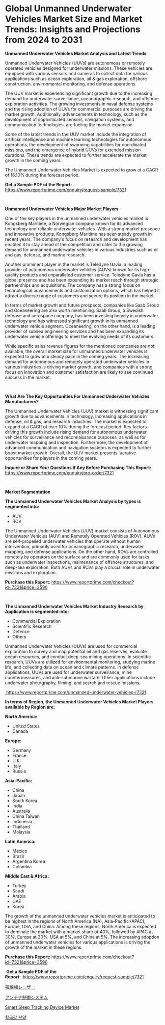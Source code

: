 <p><h1>Global Unmanned Underwater Vehicles Market Size and Market Trends: Insights and Projections from 2024 to 2031</h1></p><p><strong>Unmanned Underwater Vehicles Market Analysis and Latest Trends</strong></p>
<p><p>Unmanned Underwater Vehicles (UUVs) are autonomous or remotely operated vehicles designed for underwater missions. These vehicles are equipped with various sensors and cameras to collect data for various applications such as ocean exploration, oil & gas exploration, offshore construction, environmental monitoring, and defense operations.</p><p>The UUV market is experiencing significant growth due to the increasing demand for underwater surveillance, oceanographic research, and offshore exploration activities. The growing investments in naval defense systems and the rising adoption of UUVs for commercial purposes are driving the market growth. Additionally, advancements in technology, such as the development of sophisticated sensors, navigation systems, and communication technologies, are fueling the market expansion.</p><p>Some of the latest trends in the UUV market include the integration of artificial intelligence and machine learning technologies for autonomous operations, the development of swarming capabilities for coordinated missions, and the emergence of hybrid UUVs for extended mission durations. These trends are expected to further accelerate the market growth in the coming years.</p><p>The Unmanned Underwater Vehicles Market is expected to grow at a CAGR of 16.10% during the forecast period.</p></p>
<p><strong>Get a Sample PDF of the Report:&nbsp;</strong> <a href="https://www.reportprime.com/enquiry/request-sample/7321">https://www.reportprime.com/enquiry/request-sample/7321</a></p>
<p>&nbsp;</p>
<p><strong>Unmanned Underwater Vehicles Major Market Players</strong></p>
<p><p>One of the key players in the unmanned underwater vehicles market is Kongsberg Maritime, a Norwegian company known for its advanced technology and reliable underwater vehicles. With a strong market presence and innovative products, Kongsberg Maritime has seen steady growth in recent years. The company's focus on research and development has enabled it to stay ahead of the competition and cater to the growing demand for unmanned underwater vehicles in various industries such as oil and gas, defense, and marine research.</p><p>Another prominent player in the market is Teledyne Gavia, a leading provider of autonomous underwater vehicles (AUVs) known for its high-quality products and unparalleled customer service. Teledyne Gavia has a global presence and has been expanding its market reach through strategic partnerships and acquisitions. The company has a strong focus on technological advancements and customization options, which has helped it attract a diverse range of customers and secure its position in the market.</p><p>In terms of market growth and future prospects, companies like Saab Group and Oceaneering are also worth mentioning. Saab Group, a Swedish defense and aerospace company, has been investing heavily in underwater technology and has witnessed significant growth in its unmanned underwater vehicle segment. Oceaneering, on the other hand, is a leading provider of subsea engineering services and has been expanding its underwater vehicle offerings to meet the evolving needs of its customers.</p><p>While specific sales revenue figures for the mentioned companies are not available, the overall market size for unmanned underwater vehicles is expected to grow at a steady pace in the coming years. The increasing demand for autonomous and remotely operated underwater vehicles in various industries is driving market growth, and companies with a strong focus on innovation and customer satisfaction are likely to see continued success in the market.</p></p>
<p>&nbsp;</p>
<p><strong>What Are The Key Opportunities For Unmanned Underwater Vehicles Manufacturers?</strong></p>
<p><p>The Unmanned Underwater Vehicles (UUV) market is witnessing significant growth due to advancements in technology, increasing applications in defense, oil & gas, and research industries. The market is expected to expand at a CAGR of over 10% during the forecast period. Key factors driving this growth include rising demand for autonomous underwater vehicles for surveillance and reconnaissance purposes, as well as for underwater mapping and inspection. Furthermore, the development of advanced communication and navigation systems is expected to further boost market growth. Overall, the UUV market presents lucrative opportunities for players in the coming years.</p></p>
<p><strong>Inquire or Share Your Questions If Any Before Purchasing This Report:</strong> <a href="https://www.reportprime.com/enquiry/pre-order/7321">https://www.reportprime.com/enquiry/pre-order/7321</a></p>
<p>&nbsp;</p>
<p><strong>Market Segmentation</strong></p>
<p><strong>The Unmanned Underwater Vehicles Market Analysis by types is segmented into:</strong></p>
<p><ul><li>AUV</li><li>ROV</li></ul></p>
<p><p>The Unmanned Underwater Vehicles (UUV) market consists of Autonomous Underwater Vehicles (AUV) and Remotely Operated Vehicles (ROV). AUVs are self-propelled underwater vehicles that operate without human intervention, primarily used for oceanographic research, underwater mapping, and defense applications. On the other hand, ROVs are controlled remotely by operators on the surface and are commonly used for tasks such as underwater inspections, maintenance of offshore structures, and deep-sea exploration. Both AUVs and ROVs play a crucial role in underwater missions and exploration.</p></p>
<p><strong>Purchase this Report:&nbsp;</strong><a href="https://www.reportprime.com/checkout?id=7321&price=3590">https://www.reportprime.com/checkout?id=7321&price=3590</a></p>
<p>&nbsp;</p>
<p><strong>The Unmanned Underwater Vehicles Market Industry Research by Application is segmented into:</strong></p>
<p><ul><li>Commercial Exploration</li><li>Scientific Research</li><li>Defence</li><li>Others</li></ul></p>
<p><p>Unmanned Underwater Vehicles (UUVs) are used for commercial exploration to survey and map potential oil and gas reserves, evaluate ocean resources, and conduct deep-sea mining operations. In scientific research, UUVs are utilized for environmental monitoring, studying marine life, and collecting data on ocean and climate patterns. In defense applications, UUVs are used for underwater surveillance, mine countermeasures, and anti-submarine warfare. Other applications include underwater photography, filming, and search and rescue missions.</p></p>
<p><a href="https://www.reportprime.com/unmanned-underwater-vehicles-r7321">&nbsp;https://www.reportprime.com/unmanned-underwater-vehicles-r7321</a></p>
<p><strong>In terms of Region, the Unmanned Underwater Vehicles Market Players available by Region are:</strong></p>
<p>
    <p> <strong> North America: </strong>
        <ul>
            <li>United States</li>
            <li>Canada</li>
        </ul>
        </p> 
    <p> <strong> Europe: </strong>
        <ul>
            <li>Germany</li>
            <li>France</li>
            <li>U.K.</li>
            <li>Italy</li>
            <li>Russia</li>
        </ul>
        </p> 
    <p> <strong> Asia-Pacific: </strong>
        <ul>
            <li>China</li>
            <li>Japan</li>
            <li>South Korea</li>
            <li>India</li>
            <li>Australia</li>
            <li>China Taiwan</li>
            <li>Indonesia</li>
            <li>Thailand</li>
            <li>Malaysia</li>
        </ul>
        </p> 
    <p> <strong> Latin America: </strong>
        <ul>
            <li>Mexico</li>
            <li>Brazil</li>
            <li>Argentina Korea</li>
            <li>Colombia</li>
        </ul>
        </p> 
    <p> <strong> Middle East & Africa: </strong>
        <ul>
            <li>Turkey</li>
            <li>Saudi</li>
            <li>Arabia</li>
            <li>UAE</li>
            <li>Korea</li>
        </ul>
    </p>
    </p>
<p><p>The growth of the unmanned underwater vehicles market is anticipated to be highest in the regions of North America (NA), Asia-Pacific (APAC), Europe, USA, and China. Among these regions, North America is expected to dominate the market with a market share of 40%, followed by APAC at 30%, Europe at 20%, USA at 5%, and China at 5%. The increasing adoption of unmanned underwater vehicles for various applications is driving the growth of the market in these regions.</p></p>
<p><strong>Purchase this Report: </strong><a href="https://www.reportprime.com/checkout?id=7321&price=3590">https://www.reportprime.com/checkout?id=7321&price=3590</a></p>
<p>&nbsp;<strong>Get a Sample PDF of the Report:&nbsp;&nbsp;</strong><a href="https://www.reportprime.com/enquiry/request-sample/7321">https://www.reportprime.com/enquiry/request-sample/7321</a></p>
<p><strong></strong></p>
<p><p><a href="https://medium.com/@addiehirthe05/%E7%8B%AD%E3%81%84%E7%B7%9A%E5%B9%85%E3%83%AC%E3%83%BC%E3%82%B6%E3%83%BC%E5%B8%82%E5%A0%B4%E8%A6%8F%E6%A8%A1-%E5%B8%82%E5%A0%B4%E5%B1%95%E6%9C%9B%E3%81%A8%E5%B8%82%E5%A0%B4%E4%BA%88%E6%B8%AC-2024%E5%B9%B4%E3%81%8B%E3%82%892031%E5%B9%B4-3755fa96b65f">狭線幅レーザー</a></p><p><a href="https://medium.com/@thomassandoval55/%E3%82%A2%E3%83%B3%E3%83%86%E3%83%8A%E5%88%B6%E5%BE%A1%E3%82%B7%E3%82%B9%E3%83%86%E3%83%A0%E5%B8%82%E5%A0%B4%E8%A6%8F%E6%A8%A1-%E5%B8%82%E5%A0%B4%E5%B1%95%E6%9C%9B%E3%81%A8%E5%B8%82%E5%A0%B4%E4%BA%88%E6%B8%AC-2024%E5%B9%B4%E3%81%8B%E3%82%892031%E5%B9%B4%E3%81%BE%E3%81%A7-df107e2b18ae">アンテナ制御システム</a></p><p><a href="https://issuu.com/reportprime-2/docs/smart-sleep-tracking-device-market-size-2030.pptx">Smart Sleep Tracking Device Market</a></p><p><a href="https://github.com/jntpkh496620/Market-Research-Report-List-2/blob/main/768340072170.md">합금강 분말</a></p></p>